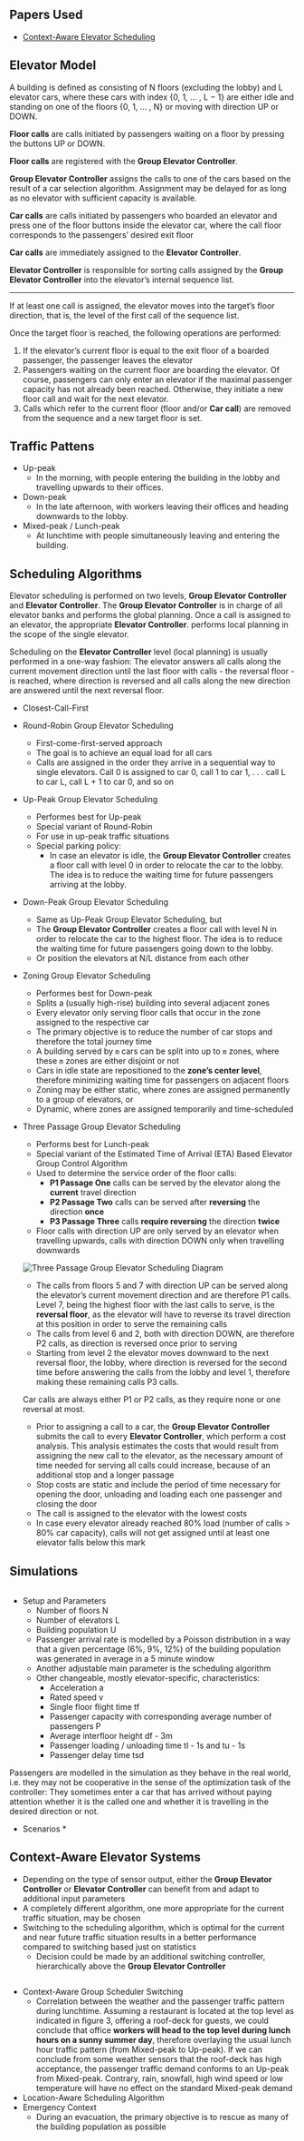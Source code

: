 ## Papers Used
* [Context-Aware Elevator Scheduling](https://www.semanticscholar.org/paper/Context-Aware-Elevator-Scheduling-Strang-Bauer/6af00d65db3fe72658d041829ddfc682c0a12e46)


## Elevator Model

A building is defined as consisting of N floors (excluding the lobby) and L elevator cars, where these cars with index {0, 1, ... , L − 1} are either idle and standing on one of the floors {0, 1, ... , N} or moving with direction UP or DOWN.

**Floor calls** are calls initiated by passengers waiting on a floor by pressing the buttons UP or DOWN.

**Floor calls** are registered with the **Group Elevator Controller**.

**Group Elevator Controller** assigns the calls to one of the cars based on the result of a car selection algorithm. Assignment may be delayed for as long as no elevator with sufficient capacity is available.

**Car calls** are calls initiated by passengers who boarded an elevator and press one of the floor buttons inside the elevator car, where the call floor corresponds to the passengers’ desired exit floor

**Car calls** are immediately assigned to the **Elevator Controller**.

**Elevator Controller** is responsible for sorting calls assigned by the **Group Elevator Controller** into the elevator’s internal sequence list.

---

If at least one call is assigned, the elevator moves into the target’s floor direction, that is, the level of the first call of the sequence list.

Once the target floor is reached, the following operations are performed:

1. If the elevator’s current floor is equal to the exit floor of a boarded passenger, the passenger leaves the elevator
2. Passengers waiting on the current floor are boarding the elevator. Of course, passengers can only enter an elevator if the maximal passenger capacity has not already been reached. Otherwise, they initiate a new floor call
and wait for the next elevator.
3. Calls which refer to the current floor (floor and/or **Car call**) are removed from the sequence and a new target floor is set.

## Traffic Pattens

* Up-peak
	* In the morning, with people entering the building in the lobby and travelling upwards to their offices.
* Down-peak
	* In the late afternoon, with workers leaving their offices and heading downwards to the lobby.
* Mixed-peak / Lunch-peak
	* At lunchtime with people simultaneously leaving and entering the building.

## Scheduling Algorithms

Elevator scheduling is performed on two levels, **Group Elevator Controller** and **Elevator Controller**. The **Group Elevator Controller** is in charge of all elevator banks and performs the global planning. Once a call is assigned to an elevator, the appropriate **Elevator Controller**. performs local planning in the scope of the single elevator.

Scheduling on the **Elevator Controller** level (local planning) is usually performed in a one-way fashion: The elevator answers all calls along the current movement direction until the last floor with calls - the reversal floor - is reached, where direction is reversed and all calls along the new direction are answered until the next reversal floor.

* Closest-Call-First
* Round-Robin Group Elevator Scheduling
	* First-come-first-served approach
	* The goal is to achieve an equal load for all cars
	* Calls are assigned in the order they arrive in a sequential way to single elevators. Call 0 is assigned to car
0, call 1 to car 1, . . . call L to car L, call L + 1 to car 0, and so on
* Up-Peak Group Elevator Scheduling
	* Performes best for Up-peak
	* Special variant of Round-Robin
	* For use in up-peak traffic situations
	* Special parking policy:
		* In case an elevator is idle, the **Group Elevator Controller** creates a floor call with level 0 in order to relocate the car to the lobby. The idea is to reduce the waiting time for future passengers arriving at the lobby.
*  Down-Peak Group Elevator Scheduling
	* Same as Up-Peak Group Elevator Scheduling, but
	* The **Group Elevator Controller** creates a floor call with level N in order to relocate the car to the highest floor. The idea is to reduce the waiting time for future passengers going down to the lobby.
	* Or position the elevators at N/L distance from each other
* Zoning Group Elevator Scheduling
	* Performes best for Down-peak
	* Splits a (usually high-rise) building into several adjacent zones
	* Every elevator only serving floor calls that occur in the zone assigned to the respective car
	* The primary objective is to reduce the number of car stops and therefore the total journey time
	* A building served by `m` cars can be split into up to `m` zones, where these `m` zones are either disjoint or not
	* Cars in idle state are repositioned to the **zone’s center level**, therefore minimizing waiting time for passengers on adjacent floors
	* Zoning may be either static, where zones are assigned permanently to a group
of elevators, or 
	* Dynamic, where zones are assigned temporarily and time-scheduled
* Three Passage Group Elevator Scheduling
	* Performs best for Lunch-peak
	* Special variant of the Estimated Time of Arrival (ETA) Based Elevator Group Control Algorithm
	* Used to determine the service order of the floor calls:
		* **P1 Passage One** calls can be served by the elevator along the **current** travel direction
		* **P2 Passage Two** calls can be served after **reversing** the direction **once**
		* **P3 Passage Three** calls **require reversing** the direction **twice**
	* Floor calls with direction UP are only served by an elevator when travelling upwards, calls with direction DOWN only when travelling downwards

	![Three Passage Group Elevator Scheduling Diagram](https://github.com/00111000/Elevator-Scheduling/blob/master/Three-Passage-Group-Elevator-Scheduling.png)

	* The calls from floors 5 and 7 with direction UP can be served along the elevator’s current movement direction and are therefore P1 calls. Level 7, being the highest floor with the last calls to serve, is the **reversal floor**, as the elevator will have to reverse its travel direction at this position in order to serve the remaining calls
	* The calls from level 6 and 2, both with direction DOWN, are therefore P2 calls, as direction is reversed once prior to serving
	* Starting from level 2 the elevator moves downward to the next reversal floor, the lobby, where direction is reversed for the second time before answering the calls from the lobby and level 1, therefore making these remaining calls P3 calls.


	Car calls are always either P1 or P2 calls, as they require none or one reversal at most.


	* Prior to assigning a call to a car, the **Group Elevator Controller** submits the call to every **Elevator Controller**, which perform a cost analysis. This analysis estimates the costs that would result from assigning the new call to the elevator, as the necessary amount of time needed for serving all calls could increase, because of an additional stop and a longer passage
	* Stop costs are static and include the period of time necessary for opening the door, unloading and loading each one passenger and closing the door
	* The call is assigned to the elevator with the lowest costs
	* In case every elevator already reached 80% load (number of calls > 80% car capacity), calls will not get assigned until at least one elevator falls below this mark

## Simulations

![]()

* Setup and Parameters
	* Number of floors N
	* Number of elevators L
	* Building population U
	* Passenger arrival rate is modelled by a Poisson distribution in a way that a given percentage (6%, 9%, 12%) of the building population was generated in average in a 5 minute window
	* Another adjustable main parameter is the scheduling algorithm
	* Other changeable, mostly elevator-specific, characteristics:
		* Acceleration a
		* Rated speed v
		* Single floor flight time tf
		* Passenger capacity with corresponding average number of passengers P
		* Average interfloor height df - 3m
		* Passenger loading / unloading time tl - 1s and tu - 1s
		* Passenger delay time tsd

Passengers are modelled in the simulation as they behave in the real world, i.e. they may not be cooperative in the sense of the optimization task of the controller: They sometimes enter a car that has arrived without paying attention whether it is the called one and whether it is travelling in the desired direction or not.

* Scenarios
	* 

## Context-Aware Elevator Systems

* Depending on the type of sensor output, either the **Group Elevator Controller** or **Elevator Controller** can benefit from and adapt to additional input parameters
* A completely different algorithm, one more appropriate for the current traffic situation, may be chosen
* Switching to the scheduling algorithm, which is optimal for the current and near future traffic situation
results in a better performance compared to switching based just on statistics
	*  Decision could be made by an additional switching controller, hierarchically above the **Group Elevator Controller**

![]()

* Context-Aware Group Scheduler Switching
	* Correlation between the weather and the passenger traffic pattern during lunchtime. Assuming a restaurant is located at the top level as indicated in figure 3, offering a roof-deck for guests, we could conclude that office **workers will head to the top level during lunch hours on a sunny summer day**, therefore overlaying the usual lunch hour traffic pattern (from Mixed-peak to Up-peak). If we can conclude from some weather sensors that the roof-deck has high acceptance, the passenger traffic demand conforms to an Up-peak from Mixed-peak. Contrary, rain, snowfall, high wind speed or low temperature will have no effect on the standard Mixed-peak demand
* Location-Aware Scheduling Algorithm
* Emergency Context
	* During an evacuation, the primary objective is to rescue as many of the building population as possible







